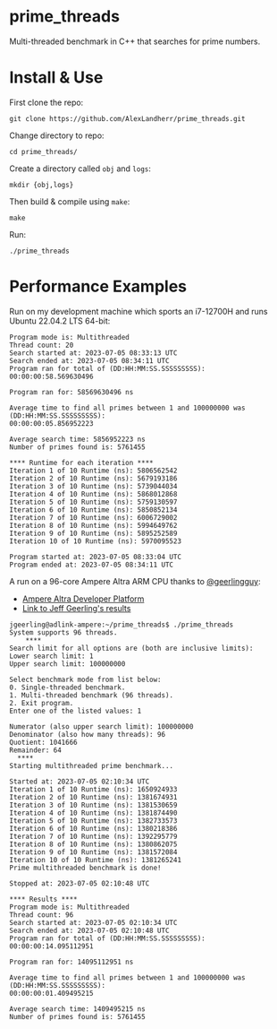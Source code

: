 # prime_threads
Multi-threaded benchmark in C++ that searches for prime numbers. 

# Install & Use
First clone the repo:
```
git clone https://github.com/AlexLandherr/prime_threads.git
```
Change directory to repo:
```
cd prime_threads/
```
Create a directory called `obj` and `logs`:
```
mkdir {obj,logs}
```
Then build & compile using `make`:
```
make
```

Run:
```
./prime_threads
```

# Performance Examples
Run on my development machine which sports an i7-12700H and runs Ubuntu 22.04.2 LTS 64-bit:
```
Program mode is: Multithreaded
Thread count: 20
Search started at: 2023-07-05 08:33:13 UTC
Search ended at: 2023-07-05 08:34:11 UTC
Program ran for total of (DD:HH:MM:SS.SSSSSSSSS): 00:00:00:58.569630496

Program ran for: 58569630496 ns

Average time to find all primes between 1 and 100000000 was (DD:HH:MM:SS.SSSSSSSSS):
00:00:00:05.856952223

Average search time: 5856952223 ns
Number of primes found is: 5761455

**** Runtime for each iteration ****
Iteration 1 of 10 Runtime (ns): 5806562542
Iteration 2 of 10 Runtime (ns): 5679193186
Iteration 3 of 10 Runtime (ns): 5739044034
Iteration 4 of 10 Runtime (ns): 5868012868
Iteration 5 of 10 Runtime (ns): 5759130597
Iteration 6 of 10 Runtime (ns): 5850852134
Iteration 7 of 10 Runtime (ns): 6006729002
Iteration 8 of 10 Runtime (ns): 5994649762
Iteration 9 of 10 Runtime (ns): 5895252589
Iteration 10 of 10 Runtime (ns): 5970095523

Program started at: 2023-07-05 08:33:04 UTC
Program ended at: 2023-07-05 08:34:11 UTC
```

A run on a 96-core Ampere Altra ARM CPU thanks to [@geerlingguy](https://github.com/geerlingguy):
- [Ampere Altra Developer Platform](https://github.com/geerlingguy/sbc-reviews/issues/19)
- [Link to Jeff Geerling's results](https://github.com/geerlingguy/sbc-reviews/issues/19#issuecomment-1620919247)
```
jgeerling@adlink-ampere:~/prime_threads$ ./prime_threads
System supports 96 threads.
    ****    
Search limit for all options are (both are inclusive limits):
Lower search limit: 1
Upper search limit: 100000000

Select benchmark mode from list below:
0. Single-threaded benchmark.
1. Multi-threaded benchmark (96 threads).
2. Exit program.
Enter one of the listed values: 1

Numerator (also upper search limit): 100000000
Denominator (also how many threads): 96
Quotient: 1041666
Remainder: 64
  ****  
Starting multithreaded prime benchmark...

Started at: 2023-07-05 02:10:34 UTC
Iteration 1 of 10 Runtime (ns): 1650924933
Iteration 2 of 10 Runtime (ns): 1381674931
Iteration 3 of 10 Runtime (ns): 1381530659
Iteration 4 of 10 Runtime (ns): 1381874490
Iteration 5 of 10 Runtime (ns): 1382733573
Iteration 6 of 10 Runtime (ns): 1380218386
Iteration 7 of 10 Runtime (ns): 1392295779
Iteration 8 of 10 Runtime (ns): 1380862075
Iteration 9 of 10 Runtime (ns): 1381572084
Iteration 10 of 10 Runtime (ns): 1381265241
Prime multithreaded benchmark is done!

Stopped at: 2023-07-05 02:10:48 UTC

**** Results ****
Program mode is: Multithreaded
Thread count: 96
Search started at: 2023-07-05 02:10:34 UTC
Search ended at: 2023-07-05 02:10:48 UTC
Program ran for total of (DD:HH:MM:SS.SSSSSSSSS): 00:00:00:14.095112951

Program ran for: 14095112951 ns

Average time to find all primes between 1 and 100000000 was (DD:HH:MM:SS.SSSSSSSSS):
00:00:00:01.409495215

Average search time: 1409495215 ns
Number of primes found is: 5761455
```
